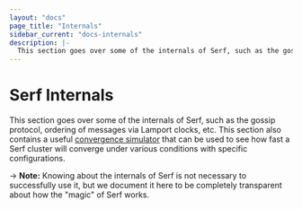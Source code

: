```yaml
---
layout: "docs"
page_title: "Internals"
sidebar_current: "docs-internals"
description: |-
  This section goes over some of the internals of Serf, such as the gossip protocol, ordering of messages via Lamport clocks, etc. This section also contains a useful convergence simulator that can be used to see how fast a Serf cluster will converge under various conditions with specific configurations.
---
```


# Serf Internals

This section goes over some of the internals of Serf, such as the gossip
protocol, ordering of messages via Lamport clocks, etc. This section
also contains a useful [convergence simulator](/docs/internals/simulator.html)
that can be used to see how fast a Serf cluster will converge under
various conditions with specific configurations.

-> **Note:** Knowing about the internals of Serf is not necessary to
successfully use it, but we document it here to be completely transparent
about how the "magic" of Serf works.
